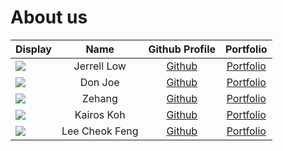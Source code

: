 # About us

Display | Name | Github Profile | Portfolio 
--------|:----:|:--------------:|:---------:
![](https://via.placeholder.com/100.png?text=Photo) | Jerrell Low | [Github](https://github.com/jerrelllzw) | [Portfolio](docs/team/johndoe.md)
![](https://via.placeholder.com/100.png?text=Photo) | Don Joe | [Github](https://github.com/) | [Portfolio](docs/team/johndoe.md)
![](https://via.placeholder.com/100.png?text=Photo) | Zehang | [Github](https://github.com/Cesare4869) | [Portfolio](docs/team/johndoe.md)
![](https://via.placeholder.com/100.png?text=Photo) | Kairos Koh | [Github](https://github.com/kairoskoh) | [Portfolio](docs/team/johndoe.md)
![](https://via.placeholder.com/100.png?text=Photo) | Lee Cheok Feng | [Github](https://github.com/leecheokfeng) | [Portfolio](docs/team/johndoe.md)
